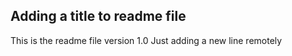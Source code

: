 ## Adding a title to readme file
This is the readme file version 1.0
Just adding a new line remotely

